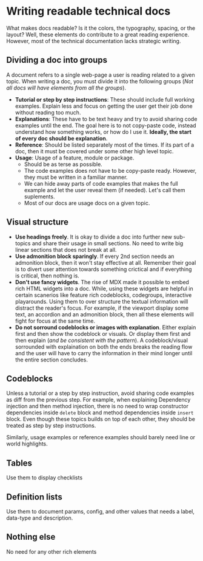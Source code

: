 # Writing readable technical docs

What makes docs readable? Is it the colors, the typography, spacing, or the layout? Well, these elements do contribute to a great reading experience. However, most of the technical documentation lacks strategic writing.

## Dividing a doc into groups
A document refers to a single web-page a user is reading related to a given topic. When writing a doc, you must divide it into the following groups (*Not all docs will have elements from all the groups*).

- **Tutorial or step by step instructions**: These should include full working examples. Explain less and focus on getting the user get their job done without reading too much.
- **Explanations**: These have to be text heavy and try to avoid sharing code examples until the end. The goal here is to not copy-paste code, instead understand how something works, or how do I use it. **Ideally, the start of every doc should be explanation**.
- **Reference**: Should be listed separately most of the times. If its part of a doc, then it must be covered under some other high level topic.
- **Usage**: Usage of a feature, module or package.
  - Should be as terse as possible.
  - The code examples does not have to be copy-paste ready. However, they must be written in a familiar manner.
  - We can hide away parts of code examples that makes the full example and let the user reveal them (if needed). Let's call them suplements.
  - Most of our docs are usage docs on a given topic.

## Visual structure

- **Use headings freely**. It is okay to divide a doc into further new sub-topics and share their usage in small sections. No need to write big linear sections that does not break at all.
- **Use admonition block sparingly**. If every 2nd section needs an admonition block, then it won't stay effective at all. Remember their goal is to divert user attention towards something crictical and if everything is critical, then nothing is.
- **Don't use fancy widgets**. The rise of MDX made it possible to embed rich HTML widgets into a doc. While, using these widgets are helpful in certain scanerios like feature rich codeblocks, codegroups, interactive playarounds. Using them to over structure the textual information will distract the reader's focus. For example, if the viewport display some text, an accordion and an admonition block, then all these elements will fight for focus at the same time.
- **Do not sorround codeblocks or images with explanation**. Either explain first and then show the codeblock or visuals. Or display them first and then explain (*and be consistent with the pattern*). A codeblock/visual sorrounded with explaination on both the ends breaks the reading flow and the user will have to carry the information in their mind longer until the entire section concludes.

## Codeblocks

Unless a tutorial or a step by step instruction, avoid sharing code examples as diff from the previous step. For example, when explaining Dependency injection and then method injection, there is no need to wrap constructor dependencies inside `delete` block and method dependencies inside `insert` block. Even though these topics builds on top of each other, they should be treated as step by step instructions.

Similarly, usage examples or reference examples should barely need line or world highlights.

## Tables

Use them to display checklists

## Definition lists

Use them to document params, config, and other values that needs a label, data-type and description.

## Nothing else

No need for any other rich elements